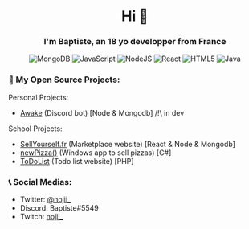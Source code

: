 <h1 align="center">Hi 👋</h1>

<h3 align="center">I'm Baptiste, an 18 yo developper from France</h3>
<div align="center"> 
  
![MongoDB](https://img.shields.io/badge/MongoDB-%234ea94b.svg?style=for-the-badge&logo=mongodb&logoColor=white)
![JavaScript](https://img.shields.io/badge/javascript-%23323330.svg?style=for-the-badge&logo=javascript&logoColor=%23F7DF1E) 
![NodeJS](https://img.shields.io/badge/node.js-6DA55F?style=for-the-badge&logo=node.js&logoColor=white) 
![React](https://img.shields.io/badge/react-%2320232a.svg?style=for-the-badge&logo=react&logoColor=%2361DAFB)
![HTML5](https://img.shields.io/badge/html5-%23E34F26.svg?style=for-the-badge&logo=html5&logoColor=white)
![Java](https://img.shields.io/badge/java-%23ED8B00.svg?style=for-the-badge&logo=java&logoColor=white) 
  
</div>
<h3>🧩 My Open Source Projects: </h3>


Personal Projects:
- [Awake](https://github.com/Baptiiiiste/Awake) (Discord bot) [Node & Mongodb] /!\ in dev
<!-- - [nojii.fr](https://github.com/Baptiiiiste/nojii.fr) (Portfolio) [Nextjs] /!\ in dev -->

School Projects:
- [SellYourself.fr](https://github.com/Baptiiiiste/SellYourself) (Marketplace website) [React & Node & Mongodb]
- [newPizza()](https://github.com/Baptiiiiste/newPizza) (Windows app to sell pizzas) [C#]
- [ToDoList](https://github.com/Baptiiiiste/ToDoList) (Todo list website) [PHP]

<h3>📞 Social Medias: </h3>

- Twitter: [@nojii_](https://twitter.com/nojii_)
- Discord: Baptiste#5549
- Twitch: [nojii_](https://www.twitch.tv/nojii_)


